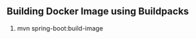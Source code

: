 Building Docker Image using Buildpacks
--------------------------------------
1. mvn spring-boot:build-image